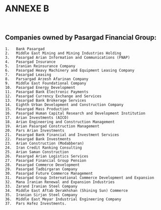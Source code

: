 # ANNEXE B

<br>

## Companies owned by Pasargad Financial Group:

    1.   Bank Pasargad
    2.   Middle East Mining and Mining Industries Holding
    3.   Pasargad Arian Information and Communications (FNAP)
    4.   Pasargad Insurance
    5.   Iranian Reinsurance Company
    6.   Pasargad Heavy Machinery and Equipment Leasing Company
    7.   Pasargad Leasing
    8.   Parsargad Arzesh Afarinan Company
    9.   Middle East Foundational Company
    10.  Pasargad Energy Development
    11.  Pasargad Bank Electronic Payments
    12.  Pasargad Currency Exchange and Services
    13.  Pasargad Bank Brokerage Services
    14.  Eighth Urban Development and Construction Company
    15.  Pasargad Mass Production
    16.  Pasargad Human Capital Research and Development Institution
    17.  Arian Investments (AICO)
    18.  Arian Engineering and Construction Management
    19.  Arian Pasargad Construction Management
    20.  Pars Arian Investments
    21.  Pasargad Bank Financial and Investment Services
    22.  Pasargad Bank Investments
    23.  Arian Construction (Modabberan)
    24.  Iran Credit Ranking Consulting
    25.  Arian Saman Construction
    26.  Pasargad Arian Logistics Services
    27.  Pasargad Financial Group Pension
    28.  Pasargad Commerce Development
    29.  Pasargad Tadbirgaran Company
    30.  Pasargad Future Commerce Management
    31.  Pasargad Group International Commerce Development and Expansion
    32.  Mana Iranian Renewal and Expansion Industries
    33.  Zarand Iranian Steel Company
    34.  Middle East Aftab Derakhshan (Shining Sun) Commerce
    35.  Iranian Sirjan Steel Company
    36.  Middle East Meyar Industrial Engineering Company
    37.  Pars Hafez Investments.
